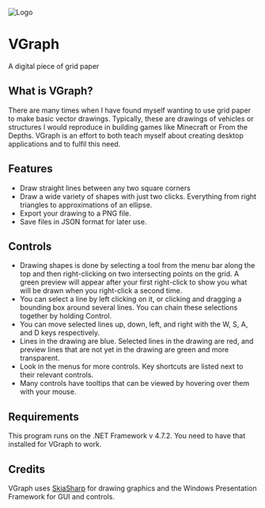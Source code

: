 ![Logo](https://user-images.githubusercontent.com/2125926/132928948-69e2d47c-3ad5-429e-b5b5-3df1fe094d62.png)

# VGraph
A digital piece of grid paper

## What is VGraph?
There are many times when I have found myself wanting to use grid paper to make basic vector drawings. Typically, these are drawings of vehicles or structures I would reproduce in building games like Minecraft or From the Depths. VGraph is an effort to both teach myself about creating desktop applications and to fulfil this need.

## Features
* Draw straight lines between any two square corners
* Draw a wide variety of shapes with just two clicks. Everything from right triangles to approximations of an ellipse.
* Export your drawing to a PNG file.
* Save files in JSON format for later use.

## Controls
* Drawing shapes is done by selecting a tool from the menu bar along the top and then right-clicking on two intersecting points on the grid. A green preview will appear after your first right-click to show you what will be drawn when you right-click a second time.
* You can select a line by left clicking on it, or clicking and dragging a bounding box around several lines. You can chain these selections together by holding Control.
* You can move selected lines up, down, left, and right with the W, S, A, and D keys respectively.
* Lines in the drawing are blue. Selected lines in the drawing are red, and preview lines that are not yet in the drawing are green and more transparent.
* Look in the menus for more controls. Key shortcuts are listed next to their relevant controls.
* Many controls have tooltips that can be viewed by hovering over them with your mouse.

## Requirements
This program runs on the .NET Framework v 4.7.2. You need to have that installed for VGraph to work.

## Credits
VGraph uses [SkiaSharp](https://github.com/mono/SkiaSharp) for drawing graphics and the Windows Presentation Framework for GUI and controls. 
